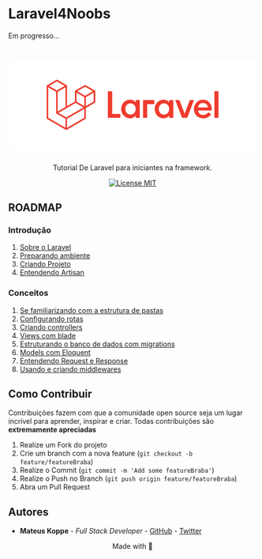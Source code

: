 # Laravel4Noobs
Em progresso...

<h1 align="center">
  <img src="./assets/logo.png" alt="Laravel Logo" width="500">
</h1>

<p align="center">Tutorial De Laravel para iniciantes na framework.</p>

<p align="center">
  <a href="https://opensource.org/licenses/MIT">
    <img src="https://img.shields.io/badge/License-MIT-orange.svg" alt="License MIT">
  </a>
</p>

## ROADMAP

### Introdução
1. [Sobre o Laravel](1-Introducao/1-Sobre.md)
1. [Preparando ambiente](1-Introducao/2-Preparando-ambiente.md)
1. [Criando Projeto](1-Introducao/3-Criando-projeto.md)
1. [Entendendo Artisan](1-Introducao/4-Artisan.md)

### Conceitos
1. [Se familiarizando com a estrutura de pastas](./2-Conceitos/1-Estrutura-de-pastas.md)
1. [Configurando rotas](./2-Conceitos/2-Rotas.md)
1. [Criando controllers](./2-Conceitos/3-Controllers.md)
1. [Views com blade](./2-Conceitos/4-Views-blade.md)
1. [Estruturando o banco de dados com migrations](./2-Conceitos/5-migrations.md)
1. [Models com Eloquent](./2-Conceitos/6-models-eloquent.md)
1. [Entendendo Request e Response](./2-Conceitos/7-request-response.md)
1. [Usando e criando middlewares](./2-Conceitos/8-middlewares.md)

## Como Contribuir

Contribuições fazem com que a comunidade open source seja um lugar incrível para aprender, inspirar e criar. Todas contribuições
são **extremamente apreciadas**

1. Realize um Fork do projeto
2. Crie um branch com a nova feature (`git checkout -b feature/featureBraba`)
3. Realize o Commit (`git commit -m 'Add some featureBraba'`)
4. Realize o Push no Branch (`git push origin feature/featureBraba`)
5. Abra um Pull Request

## Autores
- **Mateus Koppe** - _Full Stack Developer_ - [GitHub](https://github.com/mateusKoppe) - [Twitter](https://twitter.com/koppemon)

<p align="center">Made with 💜</p>
